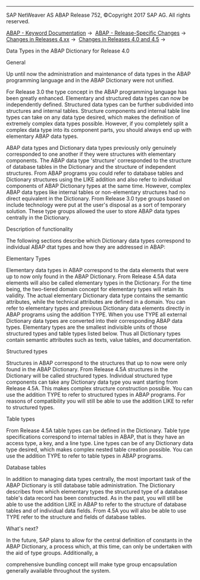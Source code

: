   

* * *

SAP NetWeaver AS ABAP Release 752, ©Copyright 2017 SAP AG. All rights reserved.

[ABAP - Keyword Documentation](javascript:call_link\('abenabap.htm'\)) →  [ABAP - Release-Specific Changes](javascript:call_link\('abennews.htm'\)) →  [Changes in Releases 4.xx](javascript:call_link\('abennews-4.htm'\)) →  [Changes in Releases 4.0 and 4.5](javascript:call_link\('abennews-40.htm'\)) → 

Data Types in the ABAP Dictionary for Release 4.0

General

Up until now the administration and maintenance of data types in the ABAP programming language and in the ABAP Dictionary were not unified.

For Release 3.0 the type concept in the ABAP programming language has been greatly enhanced. Elementary and structured data types can now be independently defined. Structured data types can be further subdivided into structures and internal tables. Structure components and internal table line types can take on any data type desired, which makes the definition of extremely complex data types possible. However, if you completely split a complex data type into its component parts, you should always end up with elementary ABAP data types.

ABAP data types and Dictionary data types previously only genuinely corresponded to one another if they were structures with elementary components. The ABAP data type 'structure' corresponded to the structure of database tables in the Dictionary and the structure of independent structures. From ABAP programs you could refer to database tables and Dictionary structures using the LIKE addition and also refer to individual components of ABAP Dictionary types at the same time. However, complex ABAP data types like internal tables or non-elementary structures had no direct equivalent in the Dictionary. From Release 3.0 type groups based on include technology were put at the user's disposal as a sort of temporary solution. These type groups allowed the user to store ABAP data types centrally in the Dictionary.

Description of functionality

The following sections describe which Dictionary data types correspond to individual ABAP dtat types and how they are addressed in ABAP:

Elementary Types

Elementary data types in ABAP correspond to the data elements that were up to now only found in the ABAP Dictionary. From Release 4.5A data elements will also be called elementary types in the Dictionary. For the time being, the two-tiered domain concept for elementary types will retain its validity. The actual elementary Dictionary data type contains the semantic attributes, while the technical attributes are defined in a domain. You can refer to elementary types and previous Dictionary data elements directly in ABAP programs using the addition TYPE. When you use TYPE all external Dictionary data types are converted into their corresponding ABAP data types. Elementary types are the smallest indivisible units of those structured types and table types listed below. Thus all Dictionary types contain semantic attributes such as texts, value tables, and documentation.

Structured types

Structures in ABAP correspond to the structures that up to now were only found in the ABAP Dictionary. From Release 4.5A structures in the Dictionary will be called structured types. Individual structured type components can take any Dictionary data type you want starting from Release 4.5A. This makes complex structure construction possible. You can use the addition TYPE to refer to structured types in ABAP programs. For reasons of compatibility you will still be able to use the addition LIKE to refer to structured types.

Table types

From Release 4.5A table types can be defined in the Dictionary. Table type specifications correspond to internal tables in ABAP, that is they have an access type, a key, and a line type. Line types can be of any Dictionary data type desired, which makes complex nested table creation possible. You can use the addition TYPE to refer to table types in ABAP programs.

Database tables

In addition to managing data types centrally, the most important task of the ABAP Dictionary is still database table administration. The Dictionary describes from which elementary types the structured type of a database table's data record has been constructed. As in the past, you will still be able to use the addition LIKE in ABAP to refer to the structure of database tables and of individual data fields. From 4.5A you will also be able to use TYPE refer to the structure and fields of database tables.

What's next?

In the future, SAP plans to allow for the central definition of constants in the ABAP Dictionary, a process which, at this time, can only be undertaken with the aid of type groups. Additionally, a

comprehensive bundling concept will make type group encapsulation generally available throughout the system.